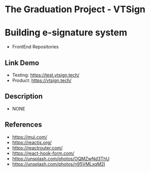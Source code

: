 # The Graduation Project - VTSign

# Building e-signature system

- FrontEnd Repositories

## Link Demo

- Testing: https://test.vtsign.tech/
- Product: https://vtsign.tech/

## Description

- NONE

## References

- https://mui.com/
- https://reactjs.org/
- https://reactrouter.com/
- https://react-hook-form.com/
- https://unsplash.com/photos/OQMZwNd3ThU
- https://unsplash.com/photos/n95VMLxqM2I
